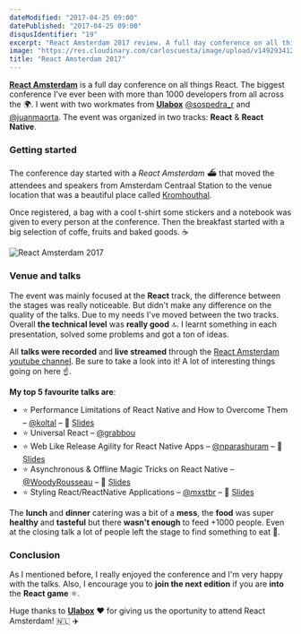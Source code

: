 ```yaml
---
dateModified: "2017-04-25 09:00"
datePublished: "2017-04-25 09:00"
disqusIdentifier: "19"
excerpt: "React Amsterdam 2017 review. A full day conference on all things React with more than 1000 developers from all across the globe."
image: "https://res.cloudinary.com/carloscuesta/image/upload/v1492934128/jtbtd9kfsk0mstxb9c1g.png"
title: "React Amsterdam 2017"
---
```


**[React Amsterdam](https://react.amsterdam)** is a full day conference on all things React. The biggest conference I've ever been with more than 1000 developers from all across the 🌍. I went with two workmates from **[Ulabox](https://ulabox.com)** [@sospedra_r](https://twitter.com/sospedra_r) and [@juanmaorta](http://twitter.com/juanmaorta). The event was organized in two tracks: **React** & **React Native**.

### Getting started

The conference day started with a *React Amsterdam* ⛴ that moved the attendees and speakers from Amsterdam Centraal Station to the venue location that was a beautiful place called [Kromhouthal](http://kromhouthal.com).

Once registered, a bag with a cool t-shirt some stickers and a notebook was given to every person at the conference. Then the breakfast started with a big selection of coffe, fruits and baked goods. ☕️

![React Amsterdam 2017](https://res.cloudinary.com/carloscuesta/image/upload/v1492937790/zceh4lwnpnkkbcaswfwu.png)

### Venue and talks

The event was mainly focused at the **React** track, the difference between the stages was really noticeable. But didn't make any difference on the quality of the talks. Due to my needs I've moved between the two tracks. Overall **the technical level** was **really good** 🔝. I learnt something in each presentation, solved some problems and got a ton of ideas.

All **talks were recorded** and **live streamed** through the [React Amsterdam youtube channel](https://www.youtube.com/channel/UCsFrt8oKNYXGspSlX9u6uXw). Be sure to take a look into it! A lot of interesting things going on here ☝️.

**My top 5 favourite talks are**:

- ⭐️ Performance Limitations of React Native and How to Overcome Them – [@koltal](https://twitter.com/koltal)  – 🎥 [Ṣlides](https://speakerdeck.com/talkol/performance-limitations-of-react-native-and-how-to-overcome-them-1)
- ⭐️ Universal React – [@grabbou](https://twitter.com/grabbou)
- ⭐️ Web Like Release Agility for React Native Apps – [@nparashuram](https://twitter.com/nparashuram) – 🎥 [Ṣlides](https://docs.com/parashuram-np/9315/reactconf17-parashuram)
- ⭐️ Asynchronous & Offline Magic Tricks on React Native – [@WoodyRousseau](https://twitter.com/WoodyRousseau) – 🎥 [Ṣlides](http://slides.com/woodyrousseau/deck-2-3/)
- ⭐️ Styling React/ReactNative Applications – [@mxstbr](https://twitter.com/mxstbr) – 🎥 [Ṣlides](https://speakerdeck.com/mxstbr/styling-react-applications)

The **lunch** and **dinner** catering was a bit of a **mess**, the **food** was super **healthy** and **tasteful** but there **wasn't enough** to feed +1000 people. Even at the closing talk a lot of people left the stage to find something to eat 🌮.

### Conclusion

As I mentioned before, I really enjoyed the conference and I'm very happy with the talks. Also, I encourage you to **join the next edition** if you are **into** the **React game** ⚛️.

Huge thanks to **[Ulabox](https://ulabox.com)** ❤️ for giving us the oportunity to attend React Amsterdam! 🇳🇱 ✈️
